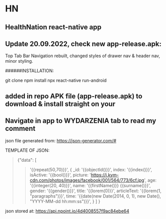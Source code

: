 # HN

## HealthNation react-native app

## Update 20.09.2022, check new app-release.apk:

Top Tab Bar Navigation rebuilt, changed styles of drawer nav & header nav, minor styling.

######INSTALLATION:

git clone
npm install
npx react-native run-android

## added in repo APK file (app-release.apk) to download & install straight on your

## Navigate in app to WYDARZENIA tab to read my comment

json file generated from:
https://json-generator.com/#

TEMPLATE OF JSON:

> {"data":
> [
>
> > '{{repeat(50,70)}}',
> > {
> > \_id: '{{objectId()}}',
> > index: '{{index()}}',
> > isActive: '{{bool()}}',
> > picture: 'https://i.kym-cdn.com/photos/images/facebook/001/564/773/6cf.jpg',
> > age: '{{integer(20, 40)}}',
> > name: '{{firstName()}} {{surname()}}',
> > gender: '{{gender()}}',
> > title: '{{lorem(0)}}',
> > articleText: '{{lorem(1, "paragraphs")}}',
> > time: '{{date(new Date(2014, 0, 1), new Date(), "YYYY-MM-dd hh:mm:ss")}}',
> > }
> > ]
> > }

json stored at:
https://api.npoint.io/4d4008557f9ac84ebe64
